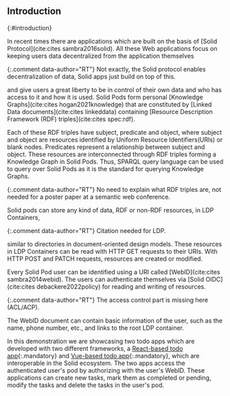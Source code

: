 ## Introduction
{:#introduction}

In recent times there are applications which are built on the basis of [Solid Protocol](cite:cites sambra2016solid). All these Web applications focus on keeping users data decentralized from the application themselves

{:.comment data-author="RT"}
Not exactly, the Solid protocol enables decentralization of data, Solid apps just build on top of this.

and give users a great liberty to be in control of their own data and who has access to it and how it is used. Solid Pods form personal [Knowledge Graphs](cite:cites hogan2021knowledge) that are constituted by [Linked Data documents](cite:cites linkeddata) containing [Resource Description Framework (RDF) triples](cite:cites spec:rdf).

Each of these RDF triples have subject, predicate and object, where subject and object are resources identified by Uniform Resource Identifiers(URIs) or blank nodes. Predicates represent a relationship between subject and object. These resources are interconnected through RDF triples forming a Knowledge Graph in Solid Pods. Thus, SPARQL query language can be used to query over Solid Pods as it is the standard for querying Knowledge Graphs.

{:.comment data-author="RT"}
No need to explain what RDF triples are, not needed for a poster paper at a semantic web conference.

Solid pods can store any kind of data, RDF or non-RDF resources, in LDP Containers,

{:.comment data-author="RT"}
Citation needed for LDP.

similar to directories in document-oriented design models. These resources in LDP Containers can be read with HTTP GET requests to their URIs. With HTTP POST and PATCH requests, resources are created or modified. 

Every Solid Pod user can be identified using a URI called [WebID](cite:cites sambra2014webid). The users can authenticate themselves via [Solid OIDC](cite:cites debackere2022policy) for reading and writing of resources.

{:.comment data-author="RT"}
The access control part is missing here (ACL/ACP).

The WebID document can contain basic information of the user, such as the name, phone number, etc., and links to the root LDP container.  


In this demonstration we are showcasing two todo apps which are developed with two different frameworks, a [React-based todo app](https://solidlabresearch.github.io/solid-todo-app-react/){:.mandatory} and [Vue-based todo app](https://solidlabresearch.github.io/solid-todo-app-vue/){:.mandatory}, which are interoperable in the Solid ecosystem. The two apps access the authenticated user's pod by authorizing with the user's WebID. These applications can create new tasks, mark them as completed or pending, modify the tasks and delete the tasks in the user's pod.